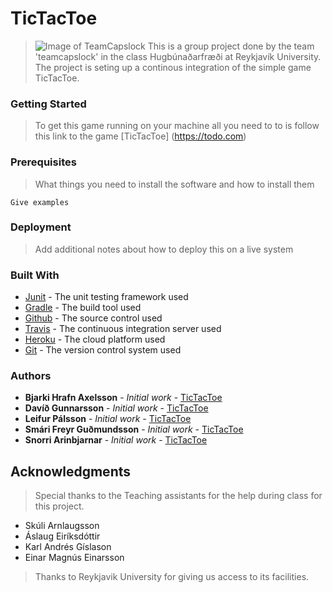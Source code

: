 TicTacToe
=========
>
> ![Image of TeamCapslock](https://github.com/HUGB2017TeamCapslock/TeamCaps/images/teamcaps.png)
> This is a group project done by the team 'teamcapslock' in the class Hugbúnaðarfræði at Reykjavík University. The project
> is seting up a continous integration of the simple game TicTacToe.

### Getting Started
>
> To get this game running on your machine all you need to to is follow this link to the game [TicTacToe] (https://todo.com)

### Prerequisites
>
> What things you need to install the software and how to install them

```
Give examples
```

### Deployment
> 
> Add additional notes about how to deploy this on a live system

### Built With

* [Junit](http://junit.org/junit4/) - The unit testing framework used
* [Gradle](https://gradle.org/) - The build tool used
* [Github](https://github.com/) - The source control used
* [Travis](https://travis-ci.org/) - The continuous integration server used
* [Heroku](https://dashboard.heroku.com/apps) - The cloud platform used
* [Git](https://git-scm.com/) - The version control system used

### Authors

* **Bjarki Hrafn Axelsson** - *Initial work* - [TicTacToe](https://github.com/HUGB2017TeamCapslock/TeamCaps/)
* **Davíð Gunnarsson** - *Initial work* - [TicTacToe](https://github.com/HUGB2017TeamCapslock/TeamCaps/)
* **Leifur Pálsson** - *Initial work* - [TicTacToe](https://github.com/HUGB2017TeamCapslock/TeamCaps/)
* **Smári Freyr Guðmundsson** - *Initial work* - [TicTacToe](https://github.com/HUGB2017TeamCapslock/TeamCaps/)
* **Snorri Arinbjarnar** - *Initial work* - [TicTacToe](https://github.com/HUGB2017TeamCapslock/TeamCaps/)

## Acknowledgments

> Special thanks to the Teaching assistants for the help during class for this project.
* Skúli Arnlaugsson
* Áslaug Eiríksdóttir
* Karl Andrés Gíslason
* Einar Magnús Einarsson

> Thanks to Reykjavik University for giving us access to its facilities.
